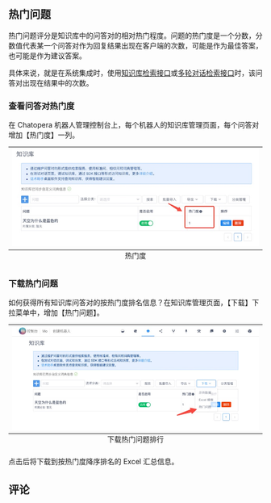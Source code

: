## 热门问题

热门问题评分是知识库中的问答对的相对热门程度。问题的热门度是一个分数，分数值代表某一个问答对作为回复结果出现在客户端的次数，可能是作为最佳答案，也可能是作为建议答案。

具体来说，就是在系统集成时，使用[知识库检索接口](/products/chatbot-platform/integration/api.html#检索知识库)或[多轮对话检索接口](/products/chatbot-platform/integration/api.html#检索多轮对话)时，该问答对出现在结果中的次数。

### 查看问答对热门度

在 Chatopera 机器人管理控制台上，每个机器人的知识库管理页面，每个问答对增加【热门度】一列。

<table class="image">
    <caption align="bottom">热门度</caption>
    <tr>
        <td><img width="800" src="../../../images/products/faq/image2021-8-10_01.jpg" alt="" /></td>
    </tr>
</table>

### 下载热门问题

如何获得所有知识库问答对的按热门度排名信息？在知识库管理页面，【下载】下拉菜单中，增加【热门问题】。

<table class="image">
    <caption align="bottom">下载热门问题排行</caption>
    <tr>
        <td><img width="800" src="../../../images/products/faq/image2021-8-10_02.jpg" alt="" /></td>
    </tr>
</table>

点击后将下载到按热门度降序排名的 Excel 汇总信息。

## 评论

<script src="https://utteranc.es/client.js"
        repo="chatopera/docs"
        issue-term="pathname"
        label="Comment"
        theme="github-light"
        crossorigin="anonymous"
        async>
</script>
